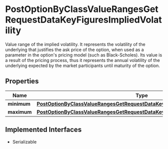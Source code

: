 

# PostOptionByClassValueRangesGetRequestDataKeyFiguresImpliedVolatility

Value range of the implied volatility. It represents the volatility of the underlying that justifies the ask price of the option, when used as a parameter in the option's pricing model (such as Black-Scholes). Its value is a result of the pricing process, thus it represents the annual volatility of the underlying expected by the market participants until maturity of the option.

## Properties

Name | Type | Description | Notes
------------ | ------------- | ------------- | -------------
**minimum** | [**PostOptionByClassValueRangesGetRequestDataKeyFiguresImpliedVolatilityMinimum**](PostOptionByClassValueRangesGetRequestDataKeyFiguresImpliedVolatilityMinimum.md) |  |  [optional]
**maximum** | [**PostOptionByClassValueRangesGetRequestDataKeyFiguresImpliedVolatilityMaximum**](PostOptionByClassValueRangesGetRequestDataKeyFiguresImpliedVolatilityMaximum.md) |  |  [optional]


## Implemented Interfaces

* Serializable


